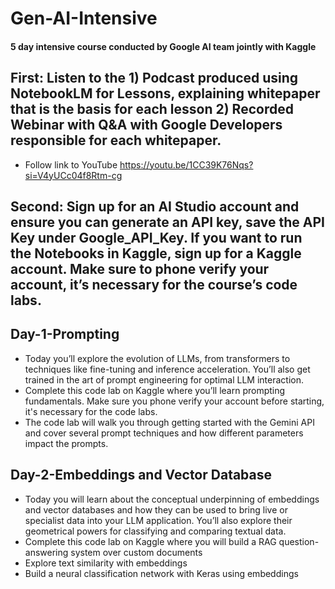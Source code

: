 # Gen-AI-Intensive
#### 5 day intensive course conducted by Google AI team jointly with Kaggle
## First: Listen to the 1) Podcast produced using NotebookLM for Lessons, explaining whitepaper that is the basis for each lesson 2) Recorded Webinar with Q&A with Google Developers responsible for each whitepaper. 
- Follow link to YouTube https://youtu.be/1CC39K76Nqs?si=V4yUCc04f8Rtm-cg
## Second: Sign up for an  AI Studio account and ensure you can generate an API key, save the API Key under Google_API_Key.  If you want to run the Notebooks in Kaggle, sign up for a Kaggle account. Make sure to phone verify your account, it’s necessary for the course’s code labs.
## Day-1-Prompting
- Today you’ll explore the evolution of LLMs, from transformers to techniques like fine-tuning and inference acceleration. You’ll also get trained in the art of prompt engineering for optimal LLM interaction.
- Complete this code lab on Kaggle where you’ll learn prompting fundamentals. Make sure you phone verify your account before starting, it's necessary for the code labs.
- The code lab will walk you through getting started with the Gemini API and cover several prompt techniques and how different parameters impact the prompts.
## Day-2-Embeddings and Vector Database
- Today you will learn about the conceptual underpinning of embeddings and vector databases and how they can be used to bring live or specialist data into your LLM application. You’ll also explore their geometrical powers for classifying and comparing textual data.
- Complete this code lab on Kaggle where you will build a RAG question-answering system over custom documents
- Explore text similarity with embeddings
- Build a neural classification network with Keras using embeddings

